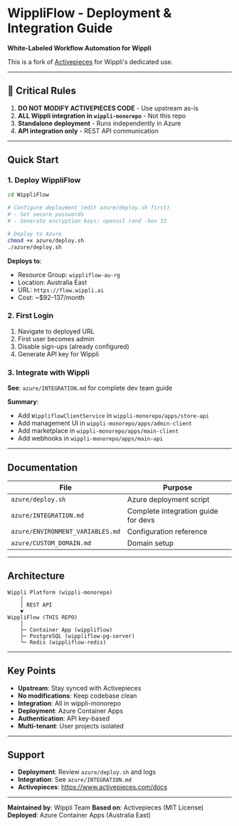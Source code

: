 # WippliFlow - Deployment & Integration Guide

**White-Labeled Workflow Automation for Wippli**

This is a fork of [Activepieces](https://github.com/activepieces/activepieces) for Wippli's dedicated use.

---

## 🚨 Critical Rules

1. **DO NOT MODIFY ACTIVEPIECES CODE** - Use upstream as-is
2. **ALL Wippli integration in `wippli-monorepo`** - Not this repo
3. **Standalone deployment** - Runs independently in Azure
4. **API integration only** - REST API communication

---

## Quick Start

### 1. Deploy WippliFlow

```bash
cd WippliFlow

# Configure deployment (edit azure/deploy.sh first)
# - Set secure passwords
# - Generate encryption keys: openssl rand -hex 32

# Deploy to Azure
chmod +x azure/deploy.sh
./azure/deploy.sh
```

**Deploys to**:
- Resource Group: `wippliflow-au-rg`
- Location: Australia East
- URL: `https://flow.wippli.ai`
- Cost: ~$92-137/month

### 2. First Login

1. Navigate to deployed URL
2. First user becomes admin
3. Disable sign-ups (already configured)
4. Generate API key for Wippli

### 3. Integrate with Wippli

**See**: `azure/INTEGRATION.md` for complete dev team guide

**Summary**:
- Add `WippliflowClientService` in `wippli-monorepo/apps/store-api`
- Add management UI in `wippli-monorepo/apps/admin-client`
- Add marketplace in `wippli-monorepo/apps/main-client`
- Add webhooks in `wippli-monorepo/apps/main-api`

---

## Documentation

| File | Purpose |
|------|---------|
| `azure/deploy.sh` | Azure deployment script |
| `azure/INTEGRATION.md` | Complete integration guide for devs |
| `azure/ENVIRONMENT_VARIABLES.md` | Configuration reference |
| `azure/CUSTOM_DOMAIN.md` | Domain setup |

---

## Architecture

```
Wippli Platform (wippli-monorepo)
    │
    │ REST API
    ▼
WippliFlow (THIS REPO)
    │
    ├─ Container App (wippliflow)
    ├─ PostgreSQL (wippliflow-pg-server)
    └─ Redis (wippliflow-redis)
```

---

## Key Points

- **Upstream**: Stay synced with Activepieces
- **No modifications**: Keep codebase clean
- **Integration**: All in wippli-monorepo
- **Deployment**: Azure Container Apps
- **Authentication**: API key-based
- **Multi-tenant**: User projects isolated

---

## Support

- **Deployment**: Review `azure/deploy.sh` and logs
- **Integration**: See `azure/INTEGRATION.md`
- **Activepieces**: https://www.activepieces.com/docs

---

**Maintained by**: Wippli Team
**Based on**: Activepieces (MIT License)
**Deployed**: Azure Container Apps (Australia East)
